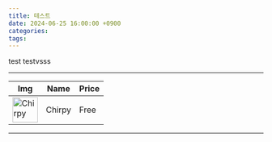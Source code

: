 ```yaml
---
title: 테스트
date: 2024-06-25 16:00:00 +0900
categories: 
tags:
---
```

test testvsss

---

<table>
<thead>
  <tr>
    <th>Img</th>
    <th>Name</th>
    <th>Price</th>
  </tr>
</thead>
<tbody>
  <tr>
    <td><img src="https://chirpy-img.netlify.app/commons/avatar.jpg" alt="Chirpy" style="width: 50px;"/></td>
    <td>Chirpy</td>
    <td>Free</td>
  </tr>
</tbody>
</table>

---
<script src="https://code.jquery.com/jquery-3.5.1.min.js"></script>
<link rel="stylesheet" href="https://cdn.datatables.net/2.0.8/css/dataTables.dataTables.css" />
<script src="https://cdn.datatables.net/2.0.8/js/dataTables.js"></script>

<table id="ranking_table" style="width:100%;">
<thead></thead>
<tbody></tbody>
</table>

<script>
document.addEventListener('DOMContentLoaded', function() { 
//	$($("#ranking_table").DataTable().column(5).header()).text('ER');
	var table = $("#ranking_table").DataTable({
		lengthChange: false,
		autoWidth: false,
		deferRender: true,
		columns: [
			{ title: "Image", data: "img", width: "10%" },
			{ title: "Pokemon", data: "name", width: "14%" },
		],
		scrollX: true
	});
	table.draw();
});
</script>



